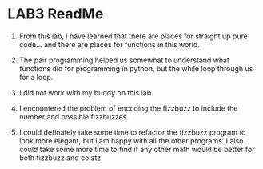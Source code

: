 # LAB3 ReadMe

1. From this lab, i have learned that there are places for straight up pure code... and there are places for functions in this world.

2. The pair programming helped us somewhat to understand what functions did for programming in python, but the while loop through us for a loop.

3. I did not work with my buddy on this lab.

4. I encountered the problem of encoding the fizzbuzz to include the number and possible fizzbuzzes.

5. I could definately take some time to refactor the fizzbuzz program to look more elegant, but i am happy with all the other programs. I also could take some more time to find if any other math would be better for both fizzbuzz and colatz.
